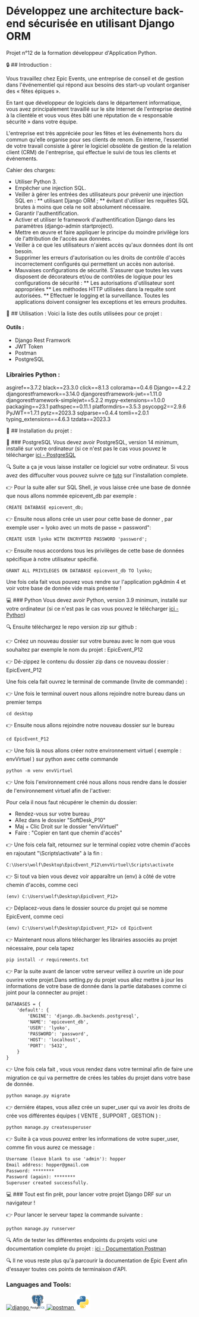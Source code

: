 # Développez une architecture back-end sécurisée en utilisant Django ORM


Projet n°12 de la formation développeur d'Application Python.

:lock: ## Introduction : 

Vous travaillez chez Epic Events, une entreprise de conseil et de gestion dans l'événementiel qui répond aux besoins des start-up voulant organiser des « fêtes épiques ».

En tant que développeur de logiciels dans le département informatique, vous avez principalement travaillé sur le site Internet de l'entreprise destiné à la clientèle et vous vous êtes bâti une réputation de « responsable sécurité » dans votre équipe.

L'entreprise est très appréciée pour les fêtes et les événements hors du commun qu'elle organise pour ses clients de renom. En interne, l'essentiel de votre travail consiste à gérer le logiciel obsolète de gestion de la relation client (CRM) de l'entreprise, qui effectue le suivi de tous les clients et événements.

Cahier des charges:

* Utiliser Python 3.
* Empêcher une injection SQL.
* Veiller à gérer les entrées des utilisateurs pour prévenir une injection SQL en :
        ** utilisant Django ORM ;
        ** évitant d'utiliser les requêtes SQL brutes à moins que cela ne soit absolument nécessaire.
* Garantir l'authentification.
* Activer et utiliser le framework d'authentification Django dans les paramètres (django-admin startproject).
* Mettre en œuvre et faire appliquer le principe du moindre privilège lors de l'attribution de l'accès aux données. 
* Veiller à ce que les utilisateurs n'aient accès qu'aux données dont ils ont besoin.
* Supprimer les erreurs d'autorisation ou les droits de contrôle d'accès incorrectement configurés qui permettent un accès non autorisé.
* Mauvaises configurations de sécurité. S'assurer que toutes les vues disposent de décorateurs et/ou de contrôles de logique pour les configurations de sécurité :
        ** Les autorisations d'utilisateur sont appropriées
        ** Les méthodes HTTP utilisées dans la requête sont autorisées.
        ** Effectuer le logging et la surveillance. Toutes les applications doivent consigner les exceptions et les erreurs produites.


:pushpin: ## Utilisation : Voici la liste des outils utilisées pour ce projet :

#### Outils : 

* Django Rest Framwork 
* JWT Token
* Postman
* PostgreSQL

### Librairies Python :

asgiref==3.7.2
black==23.3.0
click==8.1.3
colorama==0.4.6
Django==4.2.2
djangorestframework==3.14.0
djangorestframework-jwt==1.11.0
djangorestframework-simplejwt==5.2.2
mypy-extensions==1.0.0
packaging==23.1
pathspec==0.11.1
platformdirs==3.5.3
psycopg2==2.9.6
PyJWT==1.7.1
pytz==2023.3
sqlparse==0.4.4
tomli==2.0.1
typing_extensions==4.6.3
tzdata==2023.3



:pushpin: ## Installation du projet : 


:floppy_disk: ### PostgreSQL
Vous devez avoir PostgreSQL, version 14 minimum, installé sur votre ordinateur (si ce n'est pas le cas vous pouvez le télécharger [ici - PostgreSQL](https://www.enterprisedb.com/downloads/postgres-postgresql-downloads)

:mag: Suite a ça je vous laisse installer ce logiciel sur votre ordinateur. Si vous avez des diffuculter vous pouvez suivre ce [tuto](https://www.postgresql.r2schools.com/how-to-install-postgresql-11-and-pgadmin-on-windows-11/) sur l'installation complete.

:point_right: Pour la suite aller sur SQL Shell,  je vous laisse crée une base de donnée que nous allons nommée epicevent_db par exemple : 

```
CREATE DATABASE epicevent_db;
```
:point_right: Ensuite nous allons crée un user pour cette base de donner , par exemple  user = lyoko avec un mots de passe = password":

```
CREATE USER lyoko WITH ENCRYPTED PASSWORD 'password';
```
:point_right: Ensuite nous accordons tous les privilèges de cette base de données spécifique à notre utilisateur spécifié.

```
GRANT ALL PRIVILEGES ON DATABASE epicevent_db TO lyoko;
```

Une fois cela fait vous pouvez vous rendre sur l'application pgAdmin 4 et voir votre base de donnée vide mais présente ! 

:computer: ### Python
Vous devez avoir Python, version 3.9 minimum, installé sur votre ordinateur (si ce n'est pas le cas vous pouvez le télécharger [ici - Python](https://www.python.org/downloads/))


:mag: Ensuite téléchargez le repo version zip sur github  :


:point_right: Créez un nouveau dossier sur votre bureau avec le nom que vous souhaitez par exemple le nom du projet : EpicEvent_P12



:point_right: Dé-zippez le contenu du dossier zip dans ce nouveau dossier : EpicEvent_P12



Une fois cela fait ouvrez le terminal de commande (Invite de commande) :



:point_right: Une fois le terminal ouvert nous allons rejoindre notre bureau dans un premier temps
```
cd desktop
```
:point_right: Ensuite nous allons rejoindre notre nouveau dossier sur le bureau
```
cd EpicEvent_P12
```
:point_right: Une fois là nous allons créer notre environnement virtuel ( exemple : envVirtuel ) sur python avec cette commande
```
python -m venv envVirtuel
```
:point_right: Une fois l'environnement créé nous allons nous rendre dans le dossier de l'environnement virtuel afin de l'activer:


Pour cela il nous faut récupérer le chemin du dossier:


* Rendez-vous sur votre bureau
* Allez dans le dossier "SoftDesk_P10"
* Maj + Clic Droit sur le dossier "envVirtuel"
* Faire : "Copier en tant que chemin d'accès"



:point_right: Une fois cela fait, retournez sur le terminal copiez votre chemin d'accès en rajoutant "\Scripts\activate" à la fin :
```
C:\Users\wolf\Desktop\EpicEvent_P12\envVirtuel\Scripts\activate
```
:point_right: Si tout va bien vous devez voir apparaître un (env) à côté de votre chemin d'accès, comme ceci
```
(env) C:\Users\wolf\Desktop\EpicEvent_P12>
```
:point_right: Déplacez-vous dans le dossier source du projet qui se nomme EpicEvent, comme ceci
```
(env) C:\Users\wolf\Desktop\EpicEvent_P12> cd EpicEvent
```
:point_right: Maintenant nous allons télécharger les librairies associés au projet nécessaire, pour cela tapez
```
pip install -r requirements.txt
```
:point_right: Par la suite avant de lancer votre serveur veillez à ouvrire un ide pour ouvrire votre projet.Dans setting.py du projet vous allez mettre à jour les informations de votre base de donnée dans la partie databases comme ci joint pour la connecter au projet : 
```
DATABASES = {
    'default': {
        'ENGINE': 'django.db.backends.postgresql',
        'NAME': 'epicevent_db',
        'USER': 'lyoko',
        'PASSWORD': 'password',
        'HOST': 'localhost',
        'PORT': '5432',
    }
}
```
:point_right: Une fois cela fait , vous vous rendez dans votre terminal afin de faire une migration ce qui va permettre de crées les tables du projet dans votre base de donnée. 
```
python manage.py migrate
```
:point_right: derniére étapes, vous allez crée un super_user qui va avoir les droits de crée vos différentes équipes ( VENTE , SUPPORT , GESTION ) :
```
python manage.py createsuperuser
```
:point_right: Suite à ça vous pouvez entrer les informations de votre super_user, comme fin vous aurez ce message :
```
Username (leave blank to use 'admin'): hopper
Email address: hopper@gmail.com
Password: ********
Password (again): ********
Superuser created successfully.
```
:computer: ### Tout est fin prêt, pour lancer votre projet Django  DRF sur un navigateur !


:point_right: Pour lancer le serveur tapez la commande suivante :
```
python manage.py runserver
``` 

:mag: Afin de tester les différentes endpoints du projets voici une documentation complete du projet  :  [ici - Documentation Postman](https://documenter.getpostman.com/view/17892890/2s93sZ7uPu#intro)


:mag: Il ne vous reste plus qu'à parcourir la documentation de Epic Event afin d'essayer toutes ces points de terminaison d'API.




<h3 align="left">Languages and Tools:</h3>
<p align="left"> <a href="https://www.djangoproject.com/" target="_blank" rel="noreferrer"> <img src="https://cdn.worldvectorlogo.com/logos/django.svg" alt="django" width="40" height="40"/> </a> <a href="https://www.postgresql.org" target="_blank" rel="noreferrer"> <img src="https://raw.githubusercontent.com/devicons/devicon/master/icons/postgresql/postgresql-original-wordmark.svg" alt="postgresql" width="40" height="40"/> </a> <a href="https://postman.com" target="_blank" rel="noreferrer"> <img src="https://www.vectorlogo.zone/logos/getpostman/getpostman-icon.svg" alt="postman" width="40" height="40"/> </a> <a href="https://www.python.org" target="_blank" rel="noreferrer"> <img src="https://raw.githubusercontent.com/devicons/devicon/master/icons/python/python-original.svg" alt="python" width="40" height="40"/> </a> </p>






